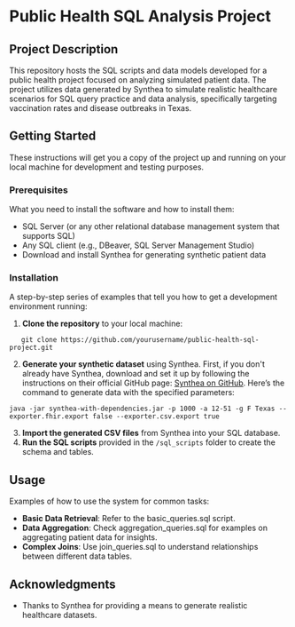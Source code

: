 # Public Health SQL Analysis Project

## Project Description
This repository hosts the SQL scripts and data models developed for a public health project focused on analyzing simulated patient data. The project utilizes data generated by Synthea to simulate realistic healthcare scenarios for SQL query practice and data analysis, specifically targeting vaccination rates and disease outbreaks in Texas.

## Getting Started
These instructions will get you a copy of the project up and running on your local machine for development and testing purposes.

### Prerequisites
What you need to install the software and how to install them:

* SQL Server (or any other relational database management system that supports SQL)
* Any SQL client (e.g., DBeaver, SQL Server Management Studio)
* Download and install Synthea for generating synthetic patient data

### Installation
A step-by-step series of examples that tell you how to get a development environment running:

1. **Clone the repository** to your local machine:
```
   git clone https://github.com/yourusername/public-health-sql-project.git
```
2. **Generate your synthetic dataset** using Synthea. First, if you don't already have Synthea, download and set it up by following the instructions on their official GitHub page: [Synthea on GitHub](https://github.com/synthetichealth/synthea). Here’s the command to generate data with the specified parameters:
```
java -jar synthea-with-dependencies.jar -p 1000 -a 12-51 -g F Texas --exporter.fhir.export false --exporter.csv.export true
```
3. **Import the generated CSV files** from Synthea into your SQL database.
4. **Run the SQL scripts** provided in the `/sql_scripts` folder to create the schema and tables.

## Usage
Examples of how to use the system for common tasks:

* **Basic Data Retrieval**: Refer to the basic_queries.sql script.
* **Data Aggregation**: Check aggregation_queries.sql for examples on aggregating patient data for insights.
* **Complex Joins**: Use join_queries.sql to understand relationships between different data tables.

## Acknowledgments
* Thanks to Synthea for providing a means to generate realistic healthcare datasets.
